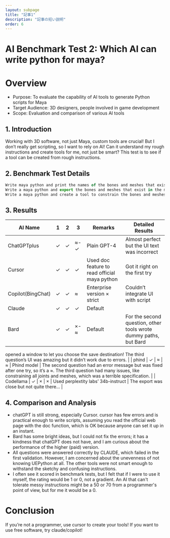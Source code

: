 ```yaml
---
layout: subpage
title: "記事1"
description: "記事の短い説明"
order: 6
---
```


# AI Benchmark Test 2: Which AI can write python for maya?

# **Overview**

- Purpose: To evaluate the capability of AI tools to generate Python
scripts for Maya
- Target Audience: 3D designers, people involved in game
development
- Scope: Evaluation and comparison of various AI tools

## **1. Introduction**

Working with 3D software, not just Maya, custom tools are crucial!
But I don’t really get scripting, so I want to rely on AI! Can it
understand my rough instructions and create tools for me, not just be
smart? This test is to see if a tool can be created from rough
instructions.

## **2. Benchmark Test Details**

```jsx
Write maya python and print the names of the bones and meshes that exist in the maya scene.
Write a maya python and export the bones and meshes that exist in the maya scene as a ma file.
Write a maya python and create a tool to constrain the bones and meshes that exist in the maya scene.
```

## **3. Results**

| AI Name | 1 | 2 | 3 | Remarks | Detailed Results |
| --- | --- | --- | --- | --- | --- |
| ChatGPTplus | ✓ | ✓ | ≈-✓ | Plain GPT-4 | Almost perfect but the UI text was incorrect |
| Cursor | ✓ | ✓ | ✓ | Used doc feature to read official maya python | Got it right on the first try |
| Copilot(BingChat) | ✓ | ✓ | ≈ | Enterprise version × strict | Couldn’t integrate UI with script |
| Claude | ✓ | ✓ | ✓ | Default |  |
| Bard | ✓ | ✓ | ×-≈ | Default | For the second question, other tools wrote dummy paths, but Bard
opened a window to let you choose the save destination! The third
question’s UI was amazing but it didn’t work due to errors. |
| phind | ✓ | ≈ | ≈ | Phind model | The second question had an error message but was fixed after one
try, so it’s a ≈. The third question had many issues, like constraining
all joints and meshes, which was a terrible specification. |
| Codellama | ✓ | × | × | Used perplextity labs’ 34b-instruct | The export was close but not quite there… |

## **4. Comparison and Analysis**

- chatGPT is still strong, especially Cursor. cursor has few errors and is practical enough to write scripts, assuming you read the official web page with the doc function, which is OK because anyone can set it up in an instant.
- Bard has some bright ideas, but I could not fix the errors; it has a kindness that chatGPT does not have, and I am curious about the performance of the higher (paid) version.
- All questions were answered correctly by CLAUDE, which failed in the first validation. However, I am concerned about the unevenness of not knowing UEPython at all. The other tools were not smart enough to withstand the sketchy and confusing instructions.
- I often see it scored in benchmark tests, but I felt that if I were to use it myself, the rating would be 1 or 0, not a gradient. An AI that can't tolerate messy instructions might be a 50 or 70 from a programmer's point of view, but for me it would be a 0.

# **Conclusion**

If you’re not a programmer, use cursor to create your tools!
If you want to use free software, try claude/copilot!
